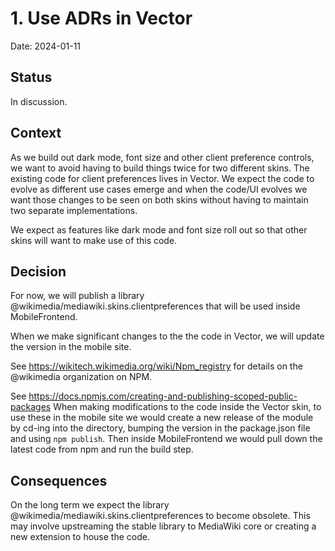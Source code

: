 # 1. Use ADRs in Vector

Date: 2024-01-11

## Status

In discussion.

## Context

As we build out dark mode, font size and other client preference controls, we want
to avoid having to build things twice for two different skins. The existing code
for client preferences lives in Vector. We expect the code to evolve as different
use cases emerge and when the code/UI evolves we want those changes to be seen
on both skins without having to maintain two separate implementations.

We expect as features like dark mode and font size roll out so that other skins
will want to make use of this code.

## Decision

For now, we will publish a library @wikimedia/mediawiki.skins.clientpreferences that
will be used inside MobileFrontend.

When we make significant changes to the the code in Vector, we will update the
version in the mobile site.

See https://wikitech.wikimedia.org/wiki/Npm_registry for details on the @wikimedia
organization on NPM.

See https://docs.npmjs.com/creating-and-publishing-scoped-public-packages
When making modifications to the code inside the Vector skin, to use these in the mobile site
we would create a new release of the module by cd-ing into the directory, bumping the version
in the package.json file and using `npm publish`. Then inside MobileFrontend we would pull
down the latest code from npm and run the build step.

## Consequences

On the long term we expect the library @wikimedia/mediawiki.skins.clientpreferences
to become obsolete. This may involve upstreaming the stable library to MediaWiki
core or creating a new extension to house the code.
